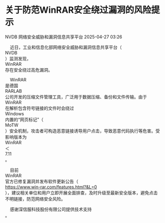 #  关于防范WinRAR安全绕过漏洞的风险提示   
NVDB  网络安全威胁和漏洞信息共享平台   2025-04-27 03:26  
  
    近日，工业和信息化部网络安全威胁和漏洞信息共享平台（  
NVDB  
）监测发现，  
WinRAR  
存在安全绕过高危漏洞。  
  
    WinRAR  
是德国  
RARLAB  
公司开发的压缩文件管理工具，广泛用于数据压缩、备份和文件传输。由于  
WinRAR  
在解析包含符号链接的文件时会绕过  
Windows  
内置的“网页标记”（  
MoTW  
）安全机制，攻击者可构造恶意链接诱导用户点击，导致恶意代码执行等危害。受影响版本为  
WinRAR  
＜  
7.11  
。  
  
    目前  
WinRAR  
官方已修复漏洞并发布软件更新公告（  
https://www.win-rar.com/features.html?&L=0  
），建议相关单位和用户立即开展全面排查，及时升级至最新安全版本，避免点击不明链接，防范网络安全风险。  
  
    感谢深信服科技股份有限公司提供技术支持  
。  
  
  
  
  
